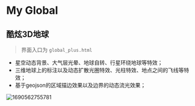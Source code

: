 # My Global

## 酷炫3D地球

> 界面入口为  `global_plus.html`

* 星空动态背景、大气层光晕、地球自转、行星环绕地球等特效；
* 三维地球上的标注以及动态扩散光圈特效、光柱特效、地点之间的飞线等特效；
* 基于geojson的区域描边效果以及边界的动态流光效果；

![1690562755781](image/readem/1690562755781.gif)
